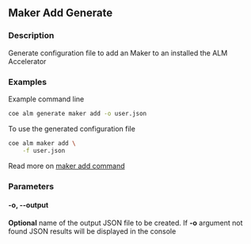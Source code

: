 ## Maker Add Generate

### Description

Generate configuration file to add an Maker to an installed the ALM Accelerator

### Examples

Example command line

```bash
coe alm generate maker add -o user.json
```

To use the generated configuration file

```bash
coe alm maker add \
    -f user.json
```

Read more on [maker add command](../../maker/add.md)

### Parameters

#### -o, --output

**Optional** name of the output JSON file to be created. If **-o** argument not found JSON results will be displayed in the console